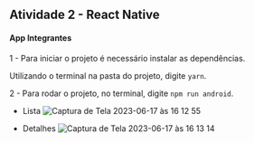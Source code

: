 ## Atividade 2 - React Native

#### App Integrantes

1 - Para iniciar o projeto é necessário instalar as dependências.

Utilizando o terminal na pasta do projeto, digite `yarn`.

2 - Para rodar o projeto, no terminal, digite `npm run android`.

- Lista
![Captura de Tela 2023-06-17 às 16 12 55](https://github.com/FlavioCaruso/TrabalhoRNFIAP/assets/28809180/5994c4a8-13f8-4a38-9dee-8936acfdf760)

- Detalhes
![Captura de Tela 2023-06-17 às 16 13 14](https://github.com/FlavioCaruso/TrabalhoRNFIAP/assets/28809180/a3bbafb0-2f86-4499-9a7c-e590c5eb5e50)
